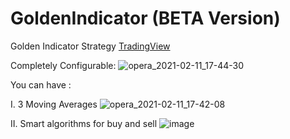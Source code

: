# GoldenIndicator (BETA Version)
Golden Indicator Strategy [TradingView](https://www.tradingview.com)

Completely Configurable:
![opera_2021-02-11_17-44-30](https://user-images.githubusercontent.com/20374208/107660627-24e55880-6c91-11eb-96fd-d8f63a170a99.png)


You can have :

I.   3 Moving Averages
![opera_2021-02-11_17-42-08](https://user-images.githubusercontent.com/20374208/107660041-7fca8000-6c90-11eb-9d30-026068b8a114.png)


II.  Smart algorithms for buy and sell
![image](https://user-images.githubusercontent.com/20374208/107660471-fc5d5e80-6c90-11eb-960a-e6603eb6d335.png)




